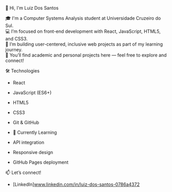 👋 Hi, I'm Luiz Dos Santos

🎓 I'm a Computer Systems Analysis student at Universidade Cruzeiro do Sul.  
💻 I’m focused on front-end development with React, JavaScript, HTML5, and CSS3.  
🚀 I’m building user-centered, inclusive web projects as part of my learning journey.  
📁 You’ll find academic and personal projects here — feel free to explore and connect!

🛠 Technologies
- React
- JavaScript (ES6+)
- HTML5
- CSS3
- Git & GitHub

- 🌱 Currently Learning
- API integration
- Responsive design
- GitHub Pages deployment

📫 Let’s connect!
- [LinkedIn]www.linkedin.com/in/luiz-dos-santos-0786a4372
